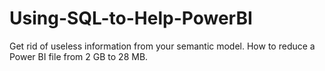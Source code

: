 # Using-SQL-to-Help-PowerBI
Get rid of useless information from your semantic model. How to reduce a Power BI file from 2 GB to 28 MB.
